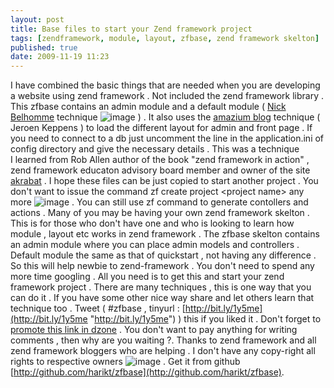 ```yaml
---
layout: post
title: Base files to start your Zend framework project
tags: [zendframework, module, layout, zfbase, zend framework skelton]
published: true
date: 2009-11-19 11:23
---
```

I have combined the basic things that are needed when you are developing a website using zend framework . Not included the zend framework library . This zfbase contains an admin module and a default module ( [Nick Belhomme](http://blog.nickbelhomme.com) technique ![image](http://harikt.com/sites/all/libraries/fckeditor/editor/images/smiley/msn/regular_smile.gif) ) .  It also uses the [amazium blog](http://amazium.be/) technique ( Jeroen Keppens ) to load the different layout for admin and front page .  If you need to connect to a db just uncomment the line in the application.ini of config directory and give the necessary details . This was a technique I learned from Rob Allen author of the book "zend framework in action" , zend framework educaton advisory board member and owner of the site [akrabat](http://akrabat.com) .  I hope these files can be just copied to start another project . You don't want to issue the command zf create project <project name\> any more ![image](http://harikt.com/sites/all/libraries/fckeditor/editor/images/smiley/msn/regular_smile.gif) . You can still use zf command to generate contollers and actions . Many of you may be having your own zend framework skelton . This is for those who don't have one and who is looking to learn how module , layout etc works in zend framework .  The zfbase skelton contains an admin module where you can place admin models and controllers . Default module the same as that of quickstart , not having any difference . So this will help newbie to zend-framework . You don't need to spend any more time googling . All you need is to get this and start your zend framework project .  There are many techniques , this is one way that you can do it . If you have some other nice way share and let others learn that technique too .  Tweet ( \#zfbase , tinyurl : [http://bit.ly/1y5me](http://bit.ly/1y5me "http://bit.ly/1y5me") ) this if you liked it . Don't forget to [promote this link in dzone](http://www.dzone.com/links/zend_framework_skelton_for_newbies_to_start_your.html) . You don't want to pay anything for writing comments , then why are you waiting ?.  Thanks to zend framework and all zend framework bloggers who are helping . I don't have any copy-right all rights to respective owners ![image](http://www.harikt.com/sites/all/libraries/fckeditor/editor/images/smiley/msn/regular_smile.gif) .  Get it from github [http://github.com/harikt/zfbase](http://github.com/harikt/zfbase).   
